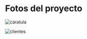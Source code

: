 
<h1>Fotos del proyecto </h1>

![caratula](https://github.com/user-attachments/assets/e4201509-5705-458e-9aec-7e531035cafb)

![clientes](https://github.com/user-attachments/assets/6e7a091e-1a83-4336-931b-8272510e5149)
